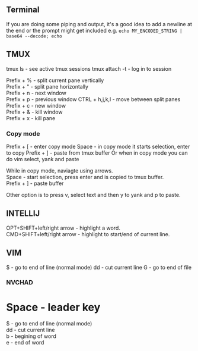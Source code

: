 ## Terminal

If you are doing some piping and output, it's a good idea to add a newline at the end or the prompt might get included e.g.
`echo MY_ENCODED_STRING | base64 --decode; echo`

## TMUX

tmux ls - see active tmux sessions
tmux attach -t <name> - log in to session

Prefix + % - split current pane vertically  
Prefix + " - split pane horizontally  
Prefix + n - next window  
Prefix + p - previous window
CTRL + h,j,k,l - move between split panes
Prefix + c - new window  
Prefix + & - kill window  
Prefix + x - kill pane

### Copy mode

Prefix + [ - enter copy mode
Space - in copy mode it starts selection, enter to copy
Prefix + ] - paste from tmux buffer
Or when in copy mode you can do vim select, yank and paste

While in copy mode, naviagte using arrows.  
Space - start selection, press enter and is copied to tmux buffer.  
Prefix + ] - paste buffer

Other option is to press v, select text and then y to yank and p to paste.

## INTELLIJ

OPT+SHIFT+left/right arrow - highlight a word.  
CMD+SHIFT+left/right arrow - highlight to start/end of current line.  

## VIM

$ - go to end of line (normal mode)
dd - cut current line
G - go to end of file

### NVCHAD

Space - leader key
=======
$ - go to end of line (normal mode)  
dd - cut current line  
b - begining of word  
e - end of word  

